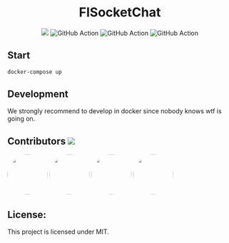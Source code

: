 <h1 align="center">FISocketChat</h1>
<p align="center">
  <a href="https://github.com/FI18-Trainees/FISocketChat/blob/dev/LICENSE"><img src="https://img.shields.io/github/license/FI18-Trainees/FISocketChat.svg"/></a>
  <img src="https://github.com/FI18-Trainees/FISocketChat/workflows/PythonLint/badge.svg" alt="GitHub Action"/>
  <img src="https://github.com/FI18-Trainees/FISocketChat/workflows/Unittests/badge.svg" alt="GitHub Action"/>
  <img src="https://github.com/FI18-Trainees/FISocketChat/workflows/TS_Build/badge.svg" alt="GitHub Action"/>
</p>

## Start
```bash
docker-compose up
```

## Development

We strongly recommend to develop in docker since nobody knows wtf is going on.

## Contributors <img src="https://img.shields.io/badge/contributions-welcome-brightgreen.svg?style=flat"/>

<a href="https://github.com/SFFan123"><img src="https://avatars0.githubusercontent.com/u/38184195?s=460&v=4"
                                            height=90px, width=90px style="border-radius: 50%" /></a>
<a href="https://github.com/zaanposni"><img src="https://avatars3.githubusercontent.com/u/24491035?s=460&v=4"
                                            height=90px, width=90px style="border-radius: 50%" /></a>
<a href="https://github.com/ArPiiX"><img src="https://avatars1.githubusercontent.com/u/48033823?s=460&v=4"
                                         height=90px, width=90px style="border-radius: 50%" /></a>
<a href="https://github.com/Monkmitrad"><img src="https://avatars1.githubusercontent.com/u/33026966?s=460&v=4"
                                             height=90px, width=90px style="border-radius: 50%" /></a>

## License:

This project is licensed under MIT.
